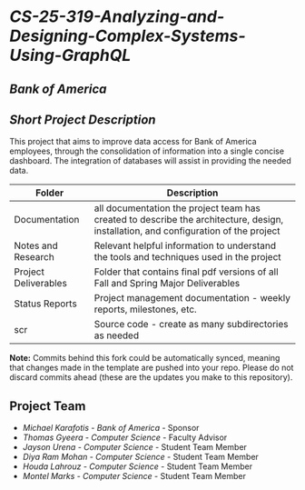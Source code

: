 # *CS-25-319-Analyzing-and-Designing-Complex-Systems-Using-GraphQL*
## *Bank of America*
## *Short Project Description*
This project that aims to improve data access for Bank of America employees, through the consolidation of information into a single concise dashboard. The integration of databases will assist in providing the needed data.

| Folder | Description |
|---|---|
| Documentation |  all documentation the project team has created to describe the architecture, design, installation, and configuration of the project |
| Notes and Research | Relevant helpful information to understand the tools and techniques used in the project |
| Project Deliverables | Folder that contains final pdf versions of all Fall and Spring Major Deliverables |
| Status Reports | Project management documentation - weekly reports, milestones, etc. |
| scr | Source code - create as many subdirectories as needed |

**Note:** Commits behind this fork could be automatically synced, meaning that changes made in the template are pushed into your repo. Please do not discard commits ahead (these are the updates you make to this repository).

## Project Team
- *Michael Karafotis* - *Bank of America* - Sponsor
- *Thomas Gyeera* - *Computer Science* - Faculty Advisor
- *Jayson Urena* - *Computer Science* - Student Team Member
- *Diya Ram Mohan* - *Computer Science* - Student Team Member
- *Houda Lahrouz* - *Computer Science* - Student Team Member
- *Montel Marks* - *Computer Science* - Student Team Member

